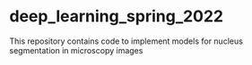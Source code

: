# deep_learning_spring_2022
This repository contains code to implement models for nucleus segmentation in microscopy images
